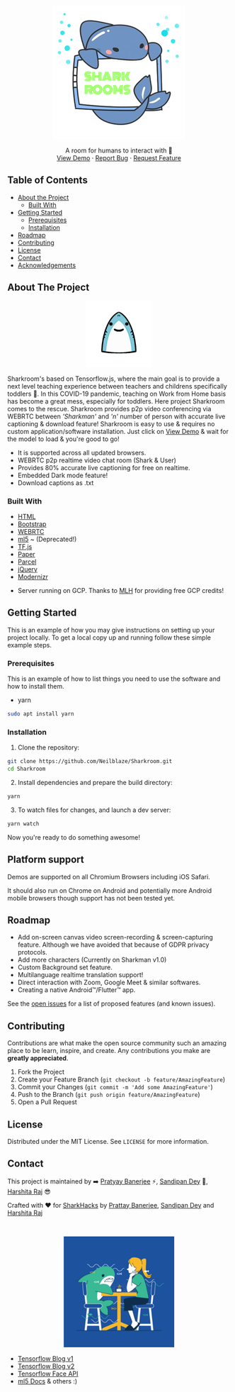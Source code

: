 <br />
<p align="center">
  <a href="https://sharkroom.netlify.app">
    <img src="https://raw.githubusercontent.com/Neilblaze/Sharkroom/main/assets/illustration/extra_imgs/sh2.png" width="300px" alt="Sharkroom" >
  </a>

  <p align="center">
    A room for humans to interact with 🦈
    <br />
    <a href="https://sharkroom.netlify.app">View Demo</a>
    ·
    <a href="https://github.com/Neilblaze/Sharkroom/issues/new/choose">Report Bug</a>
    ·
    <a href="https://github.com/Neilblaze/Sharkroom/issues">Request Feature</a>
  </p>
</p>



<!-- TABLE OF CONTENTS -->
## Table of Contents

* [About the Project](#about-the-project)
  * [Built With](#built-with)
* [Getting Started](#getting-started)
  * [Prerequisites](#prerequisites)
  * [Installation](#installation)
* [Roadmap](#roadmap)
* [Contributing](#contributing)
* [License](#license)
* [Contact](#contact)
* [Acknowledgements](#acknowledgements)



<!-- ABOUT THE PROJECT -->
## About The Project

<p align="center">
  <a href="https://sharkroom.netlify.app/index.html">
    <img src="https://raw.githubusercontent.com/Neilblaze/Sharkroom/main/assets/illustration/extra_imgs/srtag2.png" width="150px" height="150px" alt="Sharkroom" >
  </a>

Sharkroom's based on Tensorflow.js, where the main goal is to provide a next level teaching experience between teachers and childrens specifically toddlers 👶. In this COVID-19 pandemic, teaching on Work from Home basis has become a great mess, especially for toddlers. Here project Sharkroom comes to the rescue. Sharkroom provides p2p video conferencing via WEBRTC between *'Sharkman'* and *'n'* number of person with accurate live captioning & download feature! Sharkroom is easy to use & requires no custom application/software installation. Just click on [View Demo](https://sharkroom.netlify.app/index.html) & wait for the model to load & you're good to go!

- It is supported across all updated browsers.
- WEBRTC p2p realtime video chat room (Shark & User)
- Provides 80% accurate live captioning for free on realtime.
- Embedded Dark mode feature!  
- Download captions as .txt

### Built With

* [HTML](https://www.w3schools.com/html/)
* [Bootstrap](https://getbootstrap.com/)
* [WEBRTC](https://webrtc.org/)
* [ml5](https://ml5js.org/) ~ (Deprecated!)
* [TF.js](https://www.tensorflow.org/js)
* [Paper](https://www.npmjs.com/package/paper)
* [Parcel](https://material-ui.com/)
* [jQuery](https://jquery.com/)
* [Modernizr](https://modernizr.com/)

- Server running on GCP. Thanks to [MLH](https://mlh.io/) for providing free GCP credits! 

<!-- GETTING STARTED -->
## Getting Started

This is an example of how you may give instructions on setting up your project locally.
To get a local copy up and running follow these simple example steps.

### Prerequisites

This is an example of how to list things you need to use the software and how to install them.
* yarn
```sh
sudo apt install yarn
```

### Installation

1. Clone the repository:

```bash
git clone https://github.com/Neilblaze/Sharkroom.git
cd Sharkroom
```

2. Install dependencies and prepare the build directory:

```bash
yarn
```

3. To watch files for changes, and launch a dev server:

```bash
yarn watch
```

Now you're ready to do something awesome!

## Platform support

Demos are supported on all Chromium Browsers including iOS Safari.

It should also run on Chrome on Android and potentially more Android mobile browsers though support has not been tested yet.


<!-- ROADMAP -->

## Roadmap

- Add on-screen canvas video screen-recording & screen-capturing feature. Although we have avoided that because of GDPR privacy protocols.
- Add more characters (Currently on Sharkman v1.0)
- Custom Background set feature.
- Multilanguage realtime translation support! 
- Direct interaction with Zoom, Google Meet & similar softwares.
- Creating a native Android™/Flutter™ app.


See the [open issues](https://github.com/Neilblaze/Sharkroom/issues) for a list of proposed features (and known issues).



<!-- CONTRIBUTING -->
## Contributing

Contributions are what make the open source community such an amazing place to be learn, inspire, and create. Any contributions you make are **greatly appreciated**.

1. Fork the Project
2. Create your Feature Branch (`git checkout -b feature/AmazingFeature`)
3. Commit your Changes (`git commit -m 'Add some AmazingFeature'`)
4. Push to the Branch (`git push origin feature/AmazingFeature`)
5. Open a Pull Request


<!-- LICENSE -->
## License

Distributed under the MIT License. See `LICENSE` for more information.



<!-- CONTACT -->
## Contact

This project is maintained by ➡️ [Pratyay Banerjee](https://github.com/Neilblaze) ⚡, [Sandipan Dey](https://github.com/sandipndev) 🍕, [Harshita Raj](https://github.com/Harshita248) 😎

Crafted with ♥ for [SharkHacks](https://sharkhacks.devpost.com/) by [Prattay Banerjee](https://github.com/neilblaze), [Sandipan Dey](https://github.com/sandipndev) and [Harshita Raj](https://github.com/Harshita248)

<br />
<p align="center">
  <a href="https://bit.ly/3ggWEFt">
    <img src="https://raw.githubusercontent.com/Neilblaze/Sharkroom/main/production/sharkhacks2020.7659e9b5.png" width="250px" height="250px" alt="Sharkroom" >
  </a>

<!-- ACKNOWLEDGEMENT -->

- [Tensorflow Blog v1](https://www.tensorflow.org/lite/models/pose_estimation/overview)
- [Tensorflow Blog v2](https://towardsdatascience.com/face-detection-on-the-browser-with-tensorflow-js-27846a5fe954)
- [Tensorflow Face API](https://github.com/justadudewhohacks/face-api.js/)
- [ml5 Docs](https://justadudewhohacks.github.io/face-api.js/docs/index.html)
& others :)
